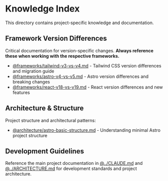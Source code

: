 # Knowledge Index

This directory contains project-specific knowledge and documentation.

## Framework Version Differences

Critical documentation for version-specific changes. **Always reference these when working with the respective frameworks.**

- [@frameworks/tailwind-v3-vs-v4.md](frameworks/tailwind-v3-vs-v4.md) - Tailwind CSS version differences and migration guide
- [@frameworks/astro-v4-vs-v5.md](frameworks/astro-v4-vs-v5.md) - Astro version differences and breaking changes  
- [@frameworks/react-v18-vs-v19.md](frameworks/react-v18-vs-v19.md) - React version differences and new features

## Architecture & Structure

Project structure and architectural patterns:

- [@architecture/astro-basic-structure.md](architecture/astro-basic-structure.md) - Understanding minimal Astro project structure

## Development Guidelines

Reference the main project documentation in [@../CLAUDE.md](../CLAUDE.md) and [@../ARCHITECTURE.md](../ARCHITECTURE.md) for development standards and project architecture.